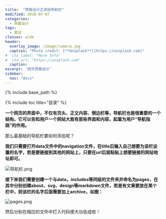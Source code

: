 ```yaml
---
title:  "界面设计之添加导航栏"
modified: 2018-07-07 
categories: 
  - 界面设计
tags:
  - 笔记  
classes: wide
header:
  overlay_image: /image/camera.jpg 
  caption: "Photo credit: [**Unsplash**](https://unsplash.com)"
#  cta_label: "More Info" 
#  cta_url: "https://unsplash.com"
  caption:
excerpt: '网页界面设计'
sidebar:
  nav: "docs"
---
```

 
{% include base_path %}
 
{% include toc title="目录" %}

 




**一个网页的界面中，不仅有页头、正文内容、侧边栏等，导航栏也是很重要的一个结构，它可以告知用户一个网站大致有那些界面和内容，起着为用户“导航指路”的作用。**

那么最基础的导航栏要如何添加呢？

**我们只需要打开data文件中的navigation文件，在title后输入自己想要为该栏设置的名字，若是要链接到其他的网站上，只要在url后面粘贴上想要链接的网站地址即可。**


![导航栏.png](https://upload-images.jianshu.io/upload_images/9467429-687ecf6f1d1f2ac0.png?imageMogr2/auto-orient/strip%7CimageView2/2/w/1240)


**接下来我们需要创建一个与data，includes等同级的文件夹并命名为pages，在其中分别创建about、svg、design等markdown文件，若是有文章要放在某个栏中，则该栏的名字后面需要加上archive，如图：**

![pages.png](https://upload-images.jianshu.io/upload_images/9467429-adfd050da441d6e6.png?imageMogr2/auto-orient/strip%7CimageView2/2/w/1240)

然后分别在相应的文件中打入代码便大功告成啦！
